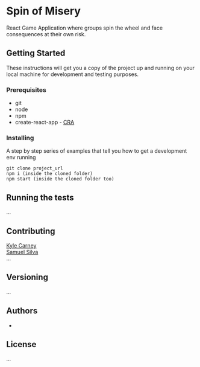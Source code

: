 # Spin of Misery

React Game Application where groups spin the wheel and face consequences at their own risk.

## Getting Started

These instructions will get you a copy of the project up and running on your local machine for development and testing purposes.

### Prerequisites

- git
- node
- npm
- create-react-app - [CRA](https://github.com/facebook/create-react-app)


### Installing

A step by step series of examples that tell you how to get a development env running


```
git clone project_url
npm i (inside the cloned folder)
npm start (inside the cloned folder too)
```

## Running the tests

...


## Contributing
[Kyle Carney](https://github.com/kylecarney) <br>
[Samuel Silva](https://github.com/samuelsilvadev) <br>
...

## Versioning

...

## Authors

*

## License

...
